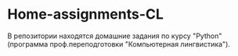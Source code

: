 # Home-assignments-CL
В репозитории находятся домашние задания по курсу "Python" (программа проф.переподготовки "Компьютерная лингвистика").
